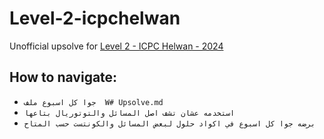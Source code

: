 # Level-2-icpchelwan
Unofficial upsolve for [Level 2 - ICPC Helwan - 2024](https://vjudge.net/group/icpc_hu_lv2_2024)
## How to navigate:
 -  `جوا كل اسبوع ملف  W# Upsolve.md`
 -  `استخدمه عشان تشف اصل المسائل والتوتوريال بتاعها`
 -  `برضه جوا كل اسبوع في اكواد حلول لبعض المسائل والكونتست حسب المتاح`

